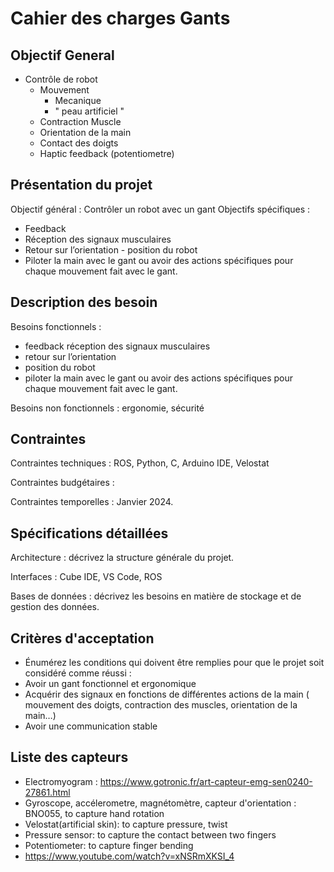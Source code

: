# Cahier des charges Gants 

## Objectif General
- Contrôle de robot
    - Mouvement
        - Mecanique
        - " peau artificiel "
    - Contraction Muscle
    - Orientation de la main
    - Contact des doigts
    - Haptic feedback (potentiometre)

## Présentation du projet
Objectif général : Contrôler un robot avec un gant 
Objectifs spécifiques :
- Feedback
- Réception des signaux musculaires 
- Retour sur l’orientation - position du robot
- Piloter la main avec le gant ou avoir des actions spécifiques pour chaque mouvement fait avec le gant. 
    
## Description des besoin
Besoins fonctionnels :  
- feedback réception des signaux musculaires 
- retour sur l’orientation 
- position du robot 
- piloter la main avec le gant ou avoir des actions spécifiques pour chaque mouvement fait avec le gant. 
                        
Besoins non fonctionnels : ergonomie, sécurité 

## Contraintes
Contraintes techniques : ROS, Python, C, Arduino IDE, Velostat

Contraintes budgétaires : 

Contraintes temporelles : Janvier 2024.

## Spécifications détaillées
Architecture : décrivez la structure générale du projet.

Interfaces : Cube IDE, VS Code, ROS

Bases de données : décrivez les besoins en matière de stockage et de gestion des données.

## Critères d'acceptation
- Énumérez les conditions qui doivent être remplies pour que le projet soit considéré comme réussi :
- Avoir un gant fonctionnel et ergonomique
- Acquérir des signaux en fonctions de différentes actions de la main ( mouvement des doigts, contraction des muscles, orientation de la main…)
- Avoir une communication stable 

## Liste des capteurs
- Electromyogram : https://www.gotronic.fr/art-capteur-emg-sen0240-27861.html
- Gyroscope, accélerometre, magnétomètre, capteur d'orientation : BNO055, to capture hand rotation
- Velostat(artificial skin): to capture pressure, twist
- Pressure sensor: to capture the contact between two fingers
- Potentiometer: to capture finger bending
- https://www.youtube.com/watch?v=xNSRmXKSI_4
